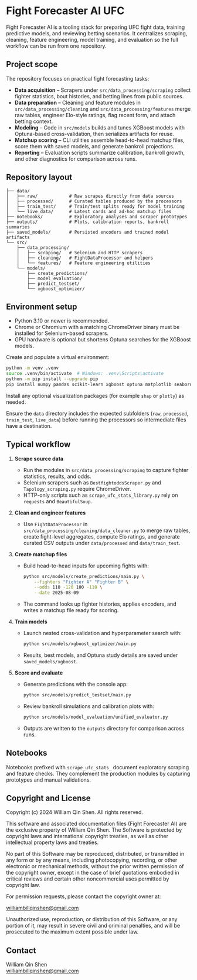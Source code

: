 # Fight Forecaster AI UFC

Fight Forecaster AI is a tooling stack for preparing UFC fight data, training predictive models, and reviewing betting scenarios. It centralizes scraping, cleaning, feature engineering, model training, and evaluation so the full workflow can be run from one repository.

## Project scope

The repository focuses on practical fight forecasting tasks:

- **Data acquisition** – Scrapers under `src/data_processing/scraping` collect fighter statistics, bout histories, and betting lines from public sources.
- **Data preparation** – Cleaning and feature modules in `src/data_processing/cleaning` and `src/data_processing/features` merge raw tables, engineer Elo-style ratings, flag recent form, and attach betting context.
- **Modeling** – Code in `src/models` builds and tunes XGBoost models with Optuna-based cross-validation, then serializes artifacts for reuse.
- **Matchup scoring** – CLI utilities assemble head-to-head matchup files, score them with saved models, and generate bankroll projections.
- **Reporting** – Evaluation scripts summarize calibration, bankroll growth, and other diagnostics for comparison across runs.

## Repository layout

```
├── data/
│   ├── raw/            # Raw scrapes directly from data sources
│   ├── processed/      # Curated tables produced by the processors
│   ├── train_test/     # Train/test splits ready for model training
│   └── live_data/      # Latest cards and ad-hoc matchup files
├── notebooks/          # Exploratory analyses and scraper prototypes
├── outputs/            # Plots, calibration reports, bankroll summaries
├── saved_models/       # Persisted encoders and trained model artifacts
└── src/
    ├── data_processing/
    │   ├── scraping/   # Selenium and HTTP scrapers
    │   ├── cleaning/   # FightDataProcessor and helpers
    │   └── features/   # Feature engineering utilities
    └── models/
        ├── create_predictions/
        ├── model_evaluation/
        ├── predict_testset/
        └── xgboost_optimizer/
```

## Environment setup

- Python 3.10 or newer is recommended.
- Chrome or Chromium with a matching ChromeDriver binary must be installed for Selenium-based scrapers.
- GPU hardware is optional but shortens Optuna searches for the XGBoost models.

Create and populate a virtual environment:

```bash
python -m venv .venv
source .venv/bin/activate  # Windows: .venv\Scripts\activate
python -m pip install --upgrade pip
pip install numpy pandas scikit-learn xgboost optuna matplotlib seaborn rich tqdm rapidfuzz selenium selenium-stealth beautifulsoup4 requests
```

Install any optional visualization packages (for example `shap` or `plotly`) as needed.

Ensure the `data` directory includes the expected subfolders (`raw`, `processed`, `train_test`, `live_data`) before running the processors so intermediate files have a destination.

## Typical workflow

1. **Scrape source data**
   - Run the modules in `src/data_processing/scraping` to capture fighter statistics, results, and odds.
   - Selenium scrapers such as `BestfightoddsScraper.py` and `Tapology_scraping.py` require ChromeDriver.
   - HTTP-only scripts such as `scrape_ufc_stats_library.py` rely on `requests` and `BeautifulSoup`.

2. **Clean and engineer features**
   - Use `FightDataProcessor` in `src/data_processing/cleaning/data_cleaner.py` to merge raw tables, create fight-level aggregates, compute Elo ratings, and generate curated CSV outputs under `data/processed` and `data/train_test`.

3. **Create matchup files**
   - Build head-to-head inputs for upcoming fights with:

     ```bash
     python src/models/create_predictions/main.py \
         --fighters "Fighter A" "Fighter B" \
         --odds 110 -120 100 -110 \
         --date 2025-08-09
     ```

   - The command looks up fighter histories, applies encoders, and writes a matchup file ready for scoring.

4. **Train models**
   - Launch nested cross-validation and hyperparameter search with:

     ```bash
     python src/models/xgboost_optimizer/main.py
     ```

   - Results, best models, and Optuna study details are saved under `saved_models/xgboost`.

5. **Score and evaluate**
   - Generate predictions with the console app:

     ```bash
     python src/models/predict_testset/main.py
     ```

   - Review bankroll simulations and calibration plots with:

     ```bash
     python src/models/model_evaluation/unified_evaluator.py
     ```

   - Outputs are written to the `outputs` directory for comparison across runs.

## Notebooks

Notebooks prefixed with `scrape_ufc_stats_` document exploratory scraping and feature checks. They complement the production modules by capturing prototypes and manual validations.

## Copyright and License

Copyright (c) 2024 William Qin Shen. All rights reserved.

This software and associated documentation files (Fight Forecaster AI) are the exclusive property of William Qin Shen. The Software is protected by copyright laws and international copyright treaties, as well as other intellectual property laws and treaties.

No part of this Software may be reproduced, distributed, or transmitted in any form or by any means, including photocopying, recording, or other electronic or mechanical methods, without the prior written permission of the copyright owner, except in the case of brief quotations embodied in critical reviews and certain other noncommercial uses permitted by copyright law.

For permission requests, please contact the copyright owner at:

williambillqinshen@gmail.com

Unauthorized use, reproduction, or distribution of this Software, or any portion of it, may result in severe civil and criminal penalties, and will be prosecuted to the maximum extent possible under law.

## Contact

William Qin Shen  
[williambillqinshen@gmail.com](mailto:williambillqinshen@gmail.com)
